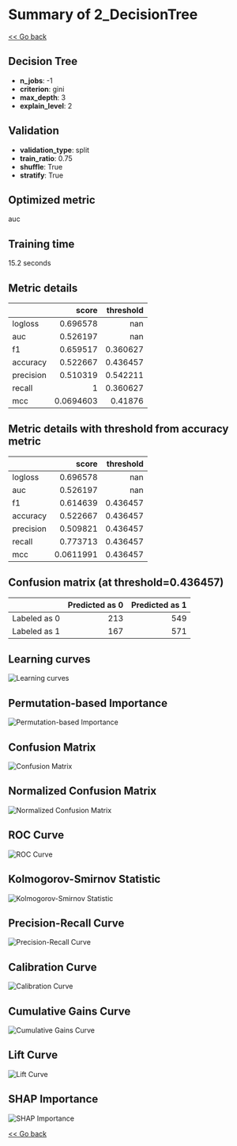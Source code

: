 # Summary of 2_DecisionTree

[<< Go back](../README.md)


## Decision Tree
- **n_jobs**: -1
- **criterion**: gini
- **max_depth**: 3
- **explain_level**: 2

## Validation

- **validation_type**: split
- **train_ratio**: 0.75
- **shuffle**: True
- **stratify**: True

## Optimized metric

auc

## Training time

15.2 seconds

## Metric details

|           |     score |   threshold |
|:----------|----------:|------------:|
| logloss   | 0.696578  |  nan        |
| auc       | 0.526197  |  nan        |
| f1        | 0.659517  |    0.360627 |
| accuracy  | 0.522667  |    0.436457 |
| precision | 0.510319  |    0.542211 |
| recall    | 1         |    0.360627 |
| mcc       | 0.0694603 |    0.41876  |

## Metric details with threshold from accuracy metric

|           |     score |   threshold |
|:----------|----------:|------------:|
| logloss   | 0.696578  |  nan        |
| auc       | 0.526197  |  nan        |
| f1        | 0.614639  |    0.436457 |
| accuracy  | 0.522667  |    0.436457 |
| precision | 0.509821  |    0.436457 |
| recall    | 0.773713  |    0.436457 |
| mcc       | 0.0611991 |    0.436457 |

## Confusion matrix (at threshold=0.436457)

|              |   Predicted as 0 |   Predicted as 1 |
|:-------------|-----------------:|-----------------:|
| Labeled as 0 |              213 |              549 |
| Labeled as 1 |              167 |              571 |

## Learning curves
![Learning curves](learning_curves.png)

## Permutation-based Importance
![Permutation-based Importance](permutation_importance.png)
## Confusion Matrix

![Confusion Matrix](confusion_matrix.png)

## Normalized Confusion Matrix

![Normalized Confusion Matrix](confusion_matrix_normalized.png)

## ROC Curve

![ROC Curve](roc_curve.png)

## Kolmogorov-Smirnov Statistic

![Kolmogorov-Smirnov Statistic](ks_statistic.png)

## Precision-Recall Curve

![Precision-Recall Curve](precision_recall_curve.png)

## Calibration Curve

![Calibration Curve](calibration_curve_curve.png)

## Cumulative Gains Curve

![Cumulative Gains Curve](cumulative_gains_curve.png)

## Lift Curve

![Lift Curve](lift_curve.png)

## SHAP Importance
![SHAP Importance](shap_importance.png)

[<< Go back](../README.md)
